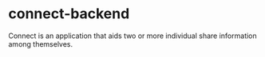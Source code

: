 # connect-backend
Connect is an application that aids two or more individual share information among themselves.
